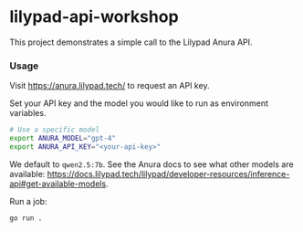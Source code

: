 # lilypad-api-workshop

This project demonstrates a simple call to the Lilypad Anura API.

### Usage

Visit https://anura.lilypad.tech/ to request an API key.

Set your API key and the model you would like to run as environment variables.


```bash
# Use a specific model
export ANURA_MODEL="gpt-4"
export ANURA_API_KEY="<your-api-key>"
```

We default to `qwen2.5:7b`. See the Anura docs to see what other models are available: https://docs.lilypad.tech/lilypad/developer-resources/inference-api#get-available-models.

Run a job:
```
go run .
```
